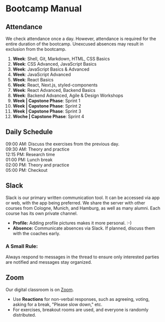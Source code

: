 # Bootcamp Manual

## Attendance

We check attendance once a day. However, attendance is required for the entire duration of the bootcamp. Unexcused absences may result in exclusion from the bootcamp.

1. **Week**: Shell, Git, Markdown, HTML, CSS Basics
2. **Week**: CSS Advanced, JavaScript Basics
3. **Week**: JavaScript Basics & Advanced
4. **Week**: JavaScript Advanced
5. **Week**: React Basics
6. **Week**: React, Next.js, styled-components
7. **Week**: React Advanced, Backend Basics
8. **Week**: Backend Advanced, Agile & Design Workshops
9. **Week | Capstone Phase**: Sprint 1
10. **Week | Capstone Phase**: Sprint 2
11. **Week | Capstone Phase**: Sprint 3
12. **Woche | Capstone Phase**: Sprint 4

## Daily Schedule

09:00 AM: Discuss the exercises from the previous day.  
09:30 AM: Theory and practice   
12:15 PM: Research time    
01:00 PM: Lunch break  
02:00 PM: Theory and practice  
05:00 PM: Checkout  

## Slack

Slack is our primary written communication tool. It can be accessed via app or web, with the app being preferred. We share the server with other courses from Cologne, Munich, and Hamburg, as well as many alumni. Each course has its own private channel.

- **Profile:** Adding profile pictures makes it more personal. :-)
- **Absence:** Communicate absences via Slack. If planned, discuss them with the coaches early.

### A Small Rule:

Always respond to messages in the thread to ensure only interested parties are notified and messages stay organized.

## Zoom

Our digital classroom is on [Zoom](https://learn.neuefische.de).

- Use **Reactions** for non-verbal responses, such as agreeing, voting, asking for a break, "Please slow down," etc.
- For exercises, breakout rooms are used, and everyone is randomly distributed.
